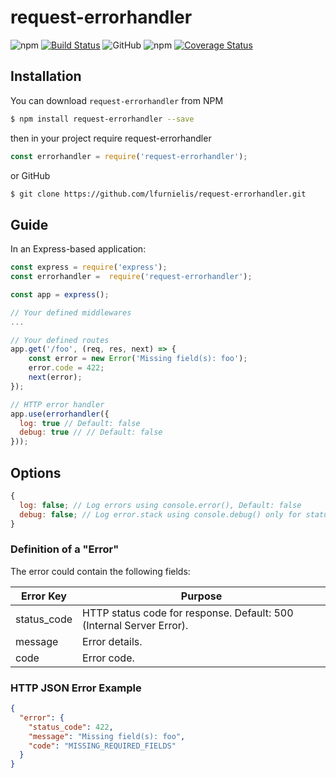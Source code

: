 # request-errorhandler

![npm](https://img.shields.io/npm/v/request-errorhandler)
[![Build Status](https://travis-ci.org/lfurnielis/request-errorhandler.svg?branch=master)](https://travis-ci.org/lfurnielis/request-errorhandler)
![GitHub](https://img.shields.io/github/license/lfurnielis/request-errorhandler.svg)
![npm](https://img.shields.io/npm/dm/request-errorhandler.svg)
[![Coverage Status](https://coveralls.io/repos/github/lfurnielis/request-errorhandler/badge.svg?branch=master)](https://coveralls.io/github/lfurnielis/request-errorhandler?branch=master)

## Installation

You can download `request-errorhandler` from NPM

```bash
$ npm install request-errorhandler --save
```

then in your project require request-errorhandler

```js
const errorhandler = require('request-errorhandler');
```

or GitHub

```bash
$ git clone https://github.com/lfurnielis/request-errorhandler.git
```

## Guide

In an Express-based application:

```js
const express = require('express');
const errorhandler =  require('request-errorhandler');

const app = express();

// Your defined middlewares
...

// Your defined routes
app.get('/foo', (req, res, next) => {
    const error = new Error('Missing field(s): foo');
    error.code = 422;
    next(error);
});

// HTTP error handler
app.use(errorhandler({
  log: true // Default: false
  debug: true // // Default: false
}));
```

## Options

```js
{
  log: false; // Log errors using console.error(), Default: false
  debug: false; // Log error.stack using console.debug() only for statusCode >= 500, Default: false
}
```

### Definition of a "Error"

The error could contain the following fields:

| Error Key | Purpose                                                              |
| --------- | -------------------------------------------------------------------- |
| status_code  | HTTP status code for response. Default: 500 (Internal Server Error). |
| message | Error details.                                                       |
| code    | Error code.                               |

### HTTP JSON Error Example

```json
{
  "error": {
    "status_code": 422,
    "message": "Missing field(s): foo",
    "code": "MISSING_REQUIRED_FIELDS"
  }
}
```
